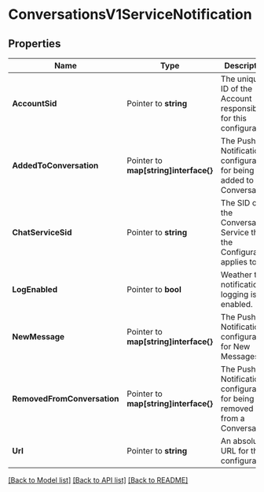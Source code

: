 # ConversationsV1ServiceNotification

## Properties

Name | Type | Description | Notes
------------ | ------------- | ------------- | -------------
**AccountSid** | Pointer to **string** | The unique ID of the Account responsible for this configuration. |
**AddedToConversation** | Pointer to **map[string]interface{}** | The Push Notification configuration for being added to a Conversation. |
**ChatServiceSid** | Pointer to **string** | The SID of the Conversation Service that the Configuration applies to. |
**LogEnabled** | Pointer to **bool** | Weather the notification logging is enabled. |
**NewMessage** | Pointer to **map[string]interface{}** | The Push Notification configuration for New Messages. |
**RemovedFromConversation** | Pointer to **map[string]interface{}** | The Push Notification configuration for being removed from a Conversation. |
**Url** | Pointer to **string** | An absolute URL for this configuration. |

[[Back to Model list]](../README.md#documentation-for-models) [[Back to API list]](../README.md#documentation-for-api-endpoints) [[Back to README]](../README.md)


